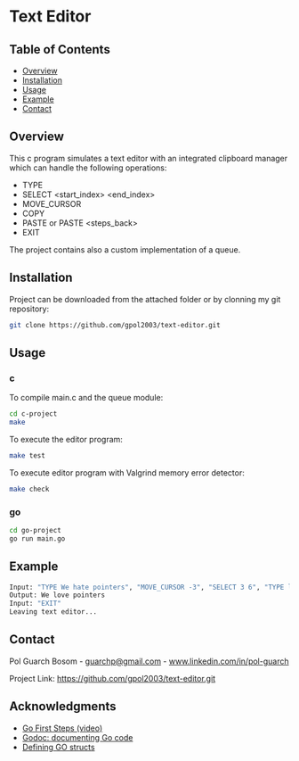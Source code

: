 # Text Editor
## Table of Contents
  - [Overview](#overview)
  - [Installation](#installation)
  - [Usage](#usage)
  - [Example](#example)
  - [Contact](#contact)
## Overview 
This c program simulates a text editor with an integrated clipboard manager which can handle the following operations:
- TYPE <text>
- SELECT <start_index> <end_index>
- MOVE_CURSOR <offset>
- COPY
- PASTE or PASTE <steps_back>
- EXIT

The project contains also a custom implementation of a queue.


## Installation
Project can be downloaded from the attached folder or by clonning my git repository:


```bash
git clone https://github.com/gpol2003/text-editor.git
```

## Usage

### c
To compile main.c and the queue module:
```bash
cd c-project
make
```

To execute the editor program:
```bash
make test
```

To execute editor program with Valgrind memory error detector:
```bash
make check
```
### go
```bash
cd go-project
go run main.go
```

## Example
```bash
Input: "TYPE We hate pointers", "MOVE_CURSOR -3", "SELECT 3 6", "TYPE love"
Output: We love pointers
Input: "EXIT"
Leaving text editor...
```

## Contact
Pol Guarch Bosom - guarchp@gmail.com - www.linkedin.com/in/pol-guarch

Project Link: https://github.com/gpol2003/text-editor.git

## Acknowledgments
- [Go First Steps (video)](https://www.youtube.com/watch?v=AGiayASyp2Q)
- [Godoc: documenting Go code](https://go.dev/blog/godoc)
- [Defining GO structs](https://www.digitalocean.com/community/tutorials/defining-structs-in-go-es)
